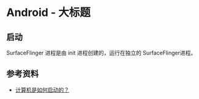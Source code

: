 # Android - 大标题

## 启动
SurfaceFlinger 进程是由 init 进程创建的，运行在独立的 SurfaceFlinger进程。

## 参考资料

- [计算机是如何启动的？](http://www.ruanyifeng.com/blog/2013/02/booting.html)


